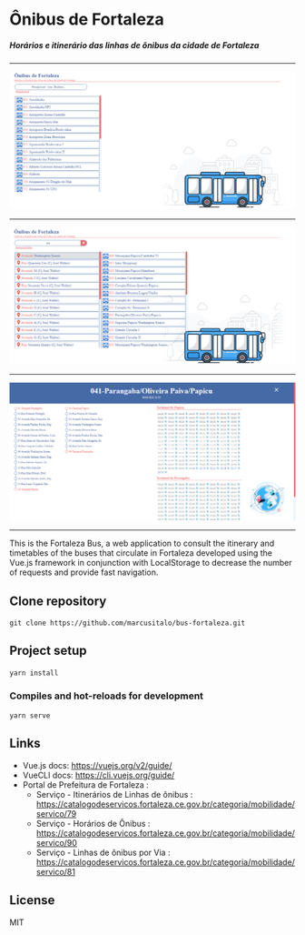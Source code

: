 # Ônibus de Fortaleza

##### Horários e itinerário das linhas de ônibus da cidade de Fortaleza

---

![](https://github.com/marcusitalo/bus-fortaleza/blob/main/public/screenshot/1.png?raw=true)

---

![](https://github.com/marcusitalo/bus-fortaleza/blob/main/public/screenshot/2.png?raw=true)

---

![](https://github.com/marcusitalo/bus-fortaleza/blob/main/public/screenshot/3.png?raw=true)

---

This is the Fortaleza Bus, a web application to consult the itinerary and timetables of the buses that circulate in Fortaleza developed using the Vue.js framework in conjunction with LocalStorage to decrease the number of requests and provide fast navigation.

## Clone repository

```
git clone https://github.com/marcusitalo/bus-fortaleza.git
```

## Project setup

```
yarn install
```

### Compiles and hot-reloads for development

```
yarn serve
```

## Links

- Vue.js docs: <https://vuejs.org/v2/guide/>
- VueCLI docs: <https://cli.vuejs.org/guide/>
- Portal de Prefeitura de Fortaleza :
  - Serviço - Itinerários de Linhas de ônibus : <https://catalogodeservicos.fortaleza.ce.gov.br/categoria/mobilidade/servico/79>
  - Serviço - Horários de Ônibus : <https://catalogodeservicos.fortaleza.ce.gov.br/categoria/mobilidade/servico/90>
  - Serviço - Linhas de ônibus por Via : <https://catalogodeservicos.fortaleza.ce.gov.br/categoria/mobilidade/servico/81>

## License

MIT

